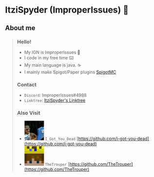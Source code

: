 # ItziSpyder (ImproperIssues) 👋
## About me

 > ### Hello!
 > - My IGN is ImproperIssues 🔰
 > - I code in my free time ⌨️
 > - My main language is java. ☕
 > - I mainly make Spigot/Paper plugins [SpigotMC](https://spigotmc.org)
 >
 > ### Contact
 > - `Discord`: ImproperIssues#4988 
 > - `Linktree`: [ItziSpyder's Linktree](https://linktr.ee/ItziSpyder)
 >
 > ### Also Visit
 > - ![I_Got_You_Dead](/assets/images/i-got-you-dead.png) `I_Got_You_Dead` [https://github.com/i-got-you-dead](https://github.com/i-got-you-dead)
 > - ![TheTrouper](/assets/images/thetrouper.png) `TheTrouper` [https://github.com/TheTrouper](https://github.com/TheTrouper)
 >
